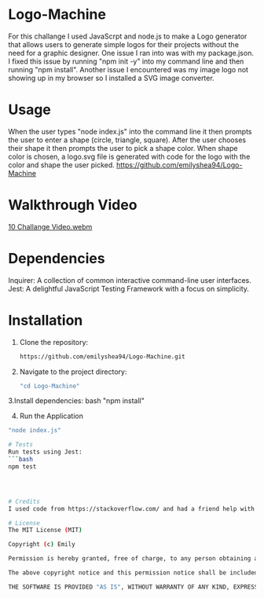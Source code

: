 # Logo-Machine

For this challange I used JavaScrpt and node.js to make a Logo generator that allows users to generate simple logos for their projects without the need for a graphic designer. 
One issue I ran into was with my package.json. I fixed this issue by running "npm init -y" into my command line and then running "npm install".
Another issue I encountered was my image logo not showing up in my browser so I installed a SVG image converter.

# Usage 
When the user types "node index.js" into the command line it then prompts the user to enter a shape (circle, triangle, square). 
After the user chooses their shape it then prompts the user to pick a shape color.
When shape color is chosen, a logo.svg file is generated with code for the logo with the color and shape the user picked.
https://github.com/emilyshea94/Logo-Machine

# Walkthrough Video
[10 Challange Video.webm](https://github.com/emilyshea94/Logo-Machine/assets/144382382/b5db0aa0-689e-48c2-84c0-3bff8d57dbb5)

# Dependencies
Inquirer: A collection of common interactive command-line user interfaces.
Jest: A delightful JavaScript Testing Framework with a focus on simplicity.



# Installation
1. Clone the repository:
   ```bash
   https://github.com/emilyshea94/Logo-Machine.git

3. Navigate to the project directory:
   ```bash
   "cd Logo-Machine"

3.Install dependencies:
bash
"npm install"

4. Run the Application
```bash
"node index.js"

# Tests
Run tests using Jest:
```bash
npm test




# Credits 
I used code from https://stackoverflow.com/ and had a friend help with the JavaScript

# License
The MIT License (MIT)

Copyright (c) Emily

Permission is hereby granted, free of charge, to any person obtaining a copy of this software and associated documentation files (the "Software"), to deal in the Software without restriction, including without limitation the rights to use, copy, modify, merge, publish, distribute, sublicense, and/or sell copies of the Software, and to permit persons to whom the Software is furnished to do so, subject to the following conditions:

The above copyright notice and this permission notice shall be included in all copies or substantial portions of the Software.

THE SOFTWARE IS PROVIDED "AS IS", WITHOUT WARRANTY OF ANY KIND, EXPRESS OR IMPLIED, INCLUDING BUT NOT LIMITED TO THE WARRANTIES OF MERCHANTABILITY, FITNESS FOR A PARTICULAR PURPOSE AND NONINFRINGEMENT. IN NO EVENT SHALL THE AUTHORS OR COPYRIGHT HOLDERS BE LIABLE FOR ANY CLAIM, DAMAGES OR OTHER LIABILITY, WHETHER IN AN ACTION OF CONTRACT, TORT OR OTHERWISE, ARISING FROM, OUT OF OR IN CONNECTION WITH THE SOFTWARE OR THE USE OR OTHER DEALINGS IN THE SOFTWARE.






